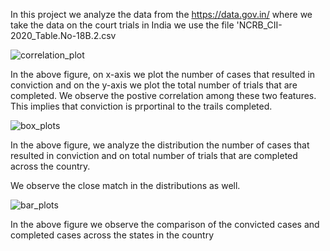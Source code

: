 
In this project we analyze the data from the https://data.gov.in/ where we take the data on the court trials in India we use the file 'NCRB_CII-2020_Table.No-18B.2.csv

![correlation_plot](https://user-images.githubusercontent.com/42039091/190857275-ce96501a-9708-402e-8a43-629eb6302424.png)

In the above figure, on x-axis we plot the number of cases that resulted in conviction and on the y-axis we plot the total number of trials that are completed.
We observe the postive correlation among these two features. This implies that conviction is prportinal to the trails completed.

![box_plots](https://user-images.githubusercontent.com/42039091/190857633-745333ec-32f3-4b3b-b31e-b0b13190bfa0.png)


In the above figure, we analyze the distribution the number of cases that resulted in conviction and on total number of trials that are completed across the country.

We observe the close match in the distributions as well.

![bar_plots](https://user-images.githubusercontent.com/42039091/190857700-75347176-557b-4d67-a1b2-ee1dc8054301.png)

In the above figure we observe the comparison of the convicted cases and completed cases across the states in the country




